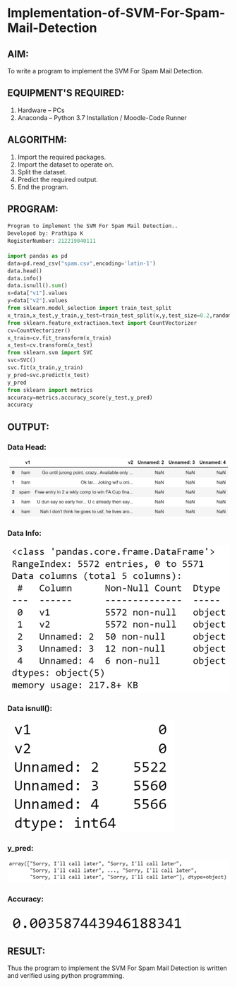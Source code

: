 # Implementation-of-SVM-For-Spam-Mail-Detection

## AIM:
To write a program to implement the SVM For Spam Mail Detection.

## EQUIPMENT'S REQUIRED:
1. Hardware – PCs
2. Anaconda – Python 3.7 Installation / Moodle-Code Runner

## ALGORITHM:
1. Import the required packages.
2. Import the dataset to operate on.
3. Split the dataset.
4. Predict the required output.
5. End the program.

## PROGRAM:
```python
Program to implement the SVM For Spam Mail Detection..
Developed by: Prathipa K
RegisterNumber: 212219040111

import pandas as pd
data=pd.read_csv("spam.csv",encoding='latin-1')
data.head()
data.info()
data.isnull().sum()
x=data["v1"].values
y=data["v2"].values
from sklearn.model_selection import train_test_split
x_train,x_test,y_train,y_test=train_test_split(x,y,test_size=0.2,random_state=0)
from sklearn.feature_extractiaon.text import CountVectorizer 
cv=CountVectorizer()
x_train=cv.fit_transform(x_train)
x_test=cv.transform(x_test)
from sklearn.svm import SVC
svc=SVC()
svc.fit(x_train,y_train)
y_pred=svc.predict(x_test)
y_pred
from sklearn import metrics
accuracy=metrics.accuracy_score(y_test,y_pred)
accuracy
```

## OUTPUT:
### Data Head:
![output](/images/head.png)

### Data Info:
![output](/images/info.png)

### Data isnull():
![output](/images/isnull.png)

### y_pred:
![output](/images/ypred.png)

### Accuracy:
![output](/images/accracy.png)


## RESULT:
Thus the program to implement the SVM For Spam Mail Detection is written and verified using python programming.